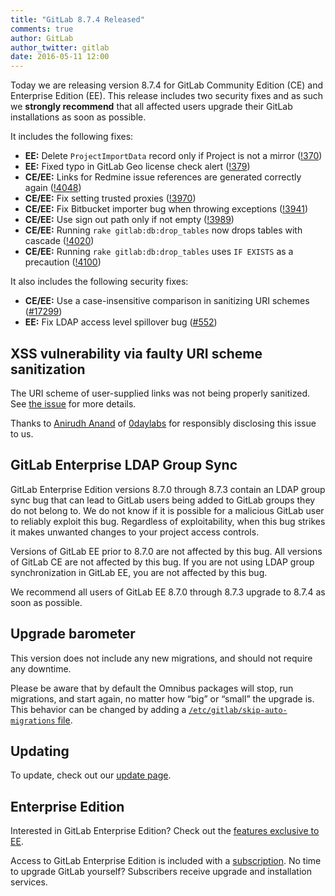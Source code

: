 ```yaml
---
title: "GitLab 8.7.4 Released"
comments: true
author: GitLab
author_twitter: gitlab
date: 2016-05-11 12:00
---
```


Today we are releasing version 8.7.4 for GitLab Community Edition (CE) and
Enterprise Edition (EE). This release includes two security fixes and as such we
**strongly recommend** that all affected users upgrade their GitLab
installations as soon as possible.

It includes the following fixes:

- **EE:** Delete `ProjectImportData` record only if Project is not a mirror
  ([!370])
- **EE:** Fixed typo in GitLab Geo license check alert ([!379])
- **CE/EE:** Links for Redmine issue references are generated correctly again
  ([!4048])
- **CE/EE:** Fix setting trusted proxies ([!3970])
- **CE/EE:** Fix Bitbucket importer bug when throwing exceptions ([!3941])
- **CE/EE:** Use sign out path only if not empty ([!3989])
- **CE/EE:** Running `rake gitlab:db:drop_tables` now drops tables with cascade
  ([!4020])
- **CE/EE:** Running `rake gitlab:db:drop_tables` uses `IF EXISTS` as a
  precaution ([!4100])

It also includes the following security fixes:

- **CE/EE:** Use a case-insensitive comparison in sanitizing URI schemes
  ([#17299])
- **EE:** Fix LDAP access level spillover bug ([#552])

<!-- more -->

## XSS vulnerability via faulty URI scheme sanitization

The URI scheme of user-supplied links was not being properly sanitized. See
[the issue][#17299] for more details.

Thanks to [Anirudh Anand](https://hackerone.com/a0xnirudh) of [0daylabs] for
responsibly disclosing this issue to us.

## GitLab Enterprise LDAP Group Sync

GitLab Enterprise Edition versions 8.7.0 through 8.7.3 contain an LDAP
group sync bug that can lead to GitLab users being added to GitLab groups they
do not belong to. We do not know if it is possible for a malicious GitLab user
to reliably exploit this bug. Regardless of exploitability, when this bug
strikes it makes unwanted changes to your project access controls.

Versions of GitLab EE prior to 8.7.0 are not affected by this bug. All versions
of GitLab CE are not affected by this bug. If you are not using LDAP group
synchronization in GitLab EE, you are not affected by this bug.

We recommend all users of GitLab EE 8.7.0 through 8.7.3 upgrade to 8.7.4 as soon
as possible.

## Upgrade barometer

This version does not include any new migrations, and should not require any
downtime.

Please be aware that by default the Omnibus packages will stop, run migrations,
and start again, no matter how “big” or “small” the upgrade is. This behavior
can be changed by adding a [`/etc/gitlab/skip-auto-migrations`
file](http://doc.gitlab.com/omnibus/update/README.html).

## Updating

To update, check out our [update page](https://about.gitlab.com/update).

## Enterprise Edition

Interested in GitLab Enterprise Edition? Check out the [features exclusive to
EE](http://about.gitlab.com/features/#enterprise).

Access to GitLab Enterprise Edition is included with a [subscription](http://www.gitlab.com/subscription/).
No time to upgrade GitLab yourself? Subscribers receive upgrade and installation
services.

[!370]: https://gitlab.com/gitlab-org/gitlab-ee/merge_requests/370
[!379]: https://gitlab.com/gitlab-org/gitlab-ee/merge_requests/379
[!4048]: https://gitlab.com/gitlab-org/gitlab-ce/merge_requests/4048
[!3970]: https://gitlab.com/gitlab-org/gitlab-ce/merge_requests/3970
[!3941]: https://gitlab.com/gitlab-org/gitlab-ce/merge_requests/3941
[!3989]: https://gitlab.com/gitlab-org/gitlab-ce/merge_requests/3989
[!4020]: https://gitlab.com/gitlab-org/gitlab-ce/merge_requests/4020
[!4100]: https://gitlab.com/gitlab-org/gitlab-ce/merge_requests/4100
[#552]: https://gitlab.com/gitlab-org/gitlab-ee/issues/552
[#17299]: https://gitlab.com/gitlab-org/gitlab-ce/issues/17299
[0daylabs]: https://0daylabs.com
